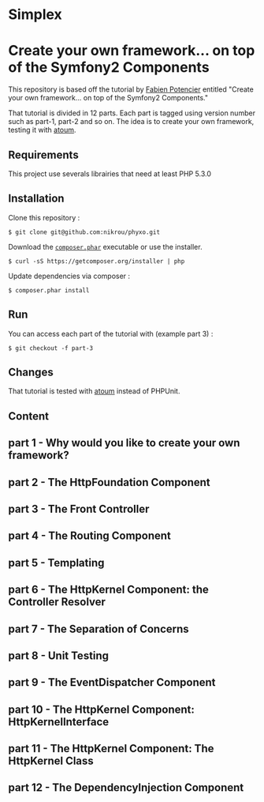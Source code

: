 Simplex
=======

# Create your own framework... on top of the Symfony2 Components

This repository is based off the tutorial by [Fabien Potencier](https://github.com/fabpot) entitled "Create your own framework... on top of the Symfony2 Components."

That tutorial is divided in 12 parts. Each part is tagged using version number such as part-1, part-2 and so on.
The idea is to create your own framework, testing it with [atoum](https://github.com/atoum/atoum).

Requirements
------------

This project use severals librairies that need at least PHP 5.3.0

Installation
------------

Clone this repository :
```
$ git clone git@github.com:nikrou/phyxo.git
```

Download the [`composer.phar`](https://getcomposer.org/composer.phar) executable or use the installer.

```
$ curl -sS https://getcomposer.org/installer | php
```

Update dependencies via composer :
```
$ composer.phar install
```

Run
---

You can access each part of the tutorial with (example part 3) :
```
$ git checkout -f part-3
```

Changes
-------

That tutorial is tested with [atoum](https://github.com/atoum/atoum) instead of PHPUnit.


Content
-------
## part 1 - Why would you like to create your own framework?

## part 2 - The HttpFoundation Component

## part 3 - The Front Controller

## part 4 - The Routing Component

## part 5 - Templating

## part 6 - The HttpKernel Component: the Controller Resolver

## part 7 - The Separation of Concerns

## part 8 - Unit Testing

## part 9 - The EventDispatcher Component

## part 10 - The HttpKernel Component: HttpKernelInterface

## part 11 - The HttpKernel Component: The HttpKernel Class

## part 12 - The DependencyInjection Component
